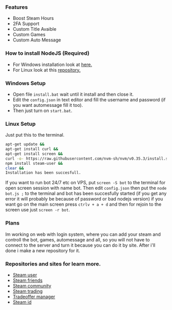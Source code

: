 ### Features
- Boost Steam Hours
- 2FA Support 
- Custom Title Avaible 
- Custom Games
- Custom Auto Message 

### How to install NodeJS (Required)
- For Windows installation look at [here.](https://nodejs.org/en/download/)
- For Linux look at this [repository.](https://github.com/nvm-sh/nvm)

### Windows Setup
- Open file `install.bat` wait until it install and then close it.
- Edit the `config.json` in text editor and fill the username and password (if you want automessage fill it too).
- Then just turn on `start.bat`.

### Linux Setup
Just put this to the terminal.
```bash
apt-get update && 
apt-get install curl && 
apt-get install screen &&
curl -o- https://raw.githubusercontent.com/nvm-sh/nvm/v0.35.3/install.sh | bash &&
npm install steam-user &&
clear && 
Installation has been succesfull.
```
If you want to run bot 24/7 etc on VPS, put `screen -S bot` to the terminal for open screen session with name bot. Then edit `config.json` then put the `node bot.js ;` to the terminal and bot has been succesfully started (if you get any error it will probably be because of password or bad nodejs version) if you want go on the main screen press `ctrlv + a + d` and then for rejoin to the screen use just `screen -r bot`.

### Plans
Im working on web with login system, where you can add your steam and controll the bot, games, automessage and all, so you will not have to connect to the server and turn it because you can do it by site. After i'll done i make a new repository for it.

### Repositories and sites for learn more.
- [Steam user](https://www.npmjs.com/package/steam-user)
- [Steam friends](https://github.com/seishun/node-steam/tree/master/lib/handlers/friends)
- [Steam community](https://github.com/DoctorMcKay/node-steamcommunity/wiki/SteamCommunity)
- [Steam trading](https://github.com/seishun/node-steam/tree/master/lib/handlers/trading)
- [Tradeoffer manager](https://github.com/DoctorMcKay/node-steam-tradeoffer-manager/wiki/TradeOfferManager)
- [Steam id](https://www.npmjs.com/package/steamid)

